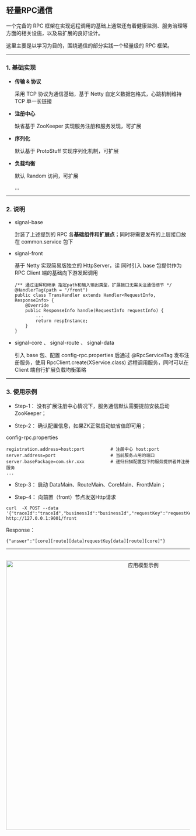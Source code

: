## 轻量RPC通信

一个完备的 RPC 框架在实现远程调用的基础上通常还有着健康监测、服务治理等方面的相关设施，以及易扩展的良好设计。

这里主要是以学习为目的，围绕通信的部分实践一个轻量级的 RPC 框架。

---

### 1. 基础实现

- **传输 & 协议**

    采用 TCP 协议为通信基础，基于 Netty 自定义数据包格式，心跳机制维持 TCP 单一长链接

- **注册中心**

    缺省基于 ZooKeeper 实现服务注册和服务发现，可扩展

- **序列化**

    默认基于 ProtoStuff 实现序列化机制，可扩展
    
- **负载均衡**

    默认 Random 访问，可扩展
    
    ...

---

### 2. 说明

- signal-base 
    
    封装了上述提到的 RPC 各**基础组件和扩展点**；同时将需要发布的上层接口放在 common.service 包下
        
- signal-front 

    基于 Netty 实现简易版独立的 HttpServer，读
    同时引入 base 包提供作为 RPC Client 端的基础向下游发起调用
    ```
    /** 通过注解和继承 指定path和输入输出类型，扩展接口无需关注通信细节 */
    @HandlerTag(path = "/front") 
    public class TransHandler extends Handler<RequestInfo, ResponseInfo> {
        @Override
        public ResponseInfo handle(RequestInfo requestInfo) {
            ...
            return respInstance;
        }
    }
    ```
- signal-core 、 signal-route 、 signal-data

    引入 base 包、配置 config-rpc.properties 后通过 @RpcServiceTag 发布注册服务，使用 RpcClient.create(XService.class) 远程调用服务，同时可以在 Client 端自行扩展负载均衡策略
    
---

### 3. 使用示例

- Step-1： 没有扩展注册中心情况下，服务通信默认需要提前安装启动ZooKeeper；

- Step-2： 确认配置信息，如果ZK正常启动缺省值即可用；

config-rpc.properties
```
registration.address=host:port          # 注册中心 host:port
server.address=port                     # 当前服务占用的端口
server.basePackage=com.skr.xxx          # 递归扫描配置包下的服务提供者并注册服务
...
```

- Step-3： 启动 DataMain、RouteMain、CoreMain、FrontMain；

- Step-4： 向前置（front）节点发送Http请求

```
curl  -X POST --data '{"traceId":"traceId","businessId":"businessId","requestKey":"requestKey"}' http://127.0.0.1:9001/front
```
Response：
```
{"answer":"[core][route][data]requestKey[data][route][core]"}
```

--- 

<br>
<div align=center><img src="https://github.com/BBLLMYD/netty-stroll/blob/master/other/img.png?raw=true" width="736" alt="应用模型示例" ></div>
<br>




